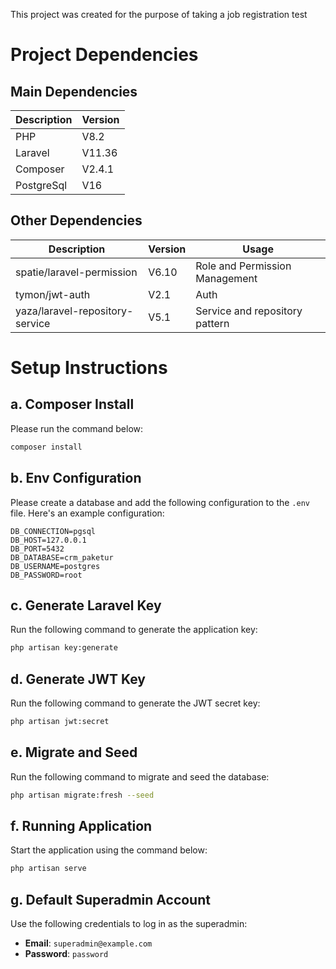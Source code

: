 This project was created for the purpose of taking a job registration test

# Project Dependencies

## Main Dependencies
| Description   | Version  |
|---------------|----------|
| PHP           | V8.2     |
| Laravel       | V11.36   |
| Composer      | V2.4.1   |
| PostgreSql    | V16      |

## Other Dependencies
| Description                     | Version | Usage                           |
|---------------------------------|---------|---------------------------------|
| spatie/laravel-permission       | V6.10   | Role and Permission Management  |
| tymon/jwt-auth                  | V2.1    | Auth                            |
| yaza/laravel-repository-service | V5.1    | Service and repository pattern  |


# Setup Instructions

## a. Composer Install
Please run the command below:
```bash
composer install
```

## b. Env Configuration
Please create a database and add the following configuration to the `.env` file. Here's an example configuration:
```
DB_CONNECTION=pgsql
DB_HOST=127.0.0.1
DB_PORT=5432
DB_DATABASE=crm_paketur
DB_USERNAME=postgres
DB_PASSWORD=root
```

## c. Generate Laravel Key
Run the following command to generate the application key:
```bash
php artisan key:generate
```

## d. Generate JWT Key
Run the following command to generate the JWT secret key:
```bash
php artisan jwt:secret
```

## e. Migrate and Seed
Run the following command to migrate and seed the database:
```bash
php artisan migrate:fresh --seed
```

## f. Running Application
Start the application using the command below:
```bash
php artisan serve
```

## g. Default Superadmin Account
Use the following credentials to log in as the superadmin:
- **Email**: `superadmin@example.com`
- **Password**: `password`
